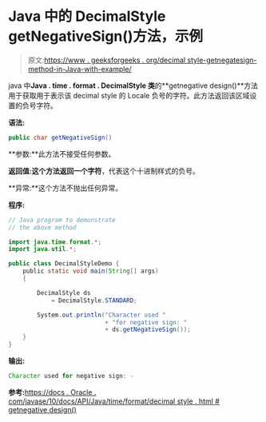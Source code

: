 # Java 中的 DecimalStyle getNegativeSign()方法，示例

> 原文:[https://www . geeksforgeeks . org/decimal style-getnegatesign-method-in-Java-with-example/](https://www.geeksforgeeks.org/decimalstyle-getnegativesign-method-in-java-with-example/)

java 中**Java . time . format . DecimalStyle 类**的**getnegative design()**方法用于获取用于表示该 decimal style 的 Locale 负号的字符。此方法返回该区域设置的负号字符。

**语法:**

```java
public char getNegativeSign()

```

**参数:**此方法不接受任何参数。

**返回值:**这个方法返回一个**字符**，代表这个十进制样式的负号。

**异常:**这个方法不抛出任何异常。

**程序:**

```java
// Java program to demonstrate
// the above method

import java.time.format.*;
import java.util.*;

public class DecimalStyleDemo {
    public static void main(String[] args)
    {

        DecimalStyle ds
            = DecimalStyle.STANDARD;

        System.out.println("Character used "
                           + "for negative sign: "
                           + ds.getNegativeSign());
    }
}
```

**输出:**

```java
Character used for negative sign: -

```

**参考:**[https://docs . Oracle . com/javase/10/docs/API/Java/time/format/decimal style . html # getnegative design()](https://docs.oracle.com/javase/10/docs/api/java/time/format/DecimalStyle.html#getNegativeSign())